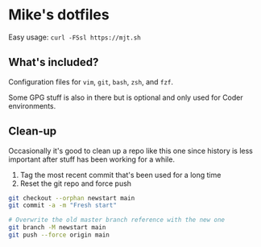 # Mike's dotfiles

Easy usage: `curl -FSsl https://mjt.sh`

## What's included?

Configuration files for `vim`, `git`, `bash`, `zsh`, and `fzf`.

Some GPG stuff is also in there but is optional and only used for Coder environments. 

## Clean-up

Occasionally it's good to clean up a repo like this one since history is less important after stuff has been working for a while. 

1. Tag the most recent commit that's been used for a long time
2. Reset the git repo and force push

```bash
git checkout --orphan newstart main
git commit -a -m "Fresh start"

# Overwrite the old master branch reference with the new one
git branch -M newstart main
git push --force origin main
```
